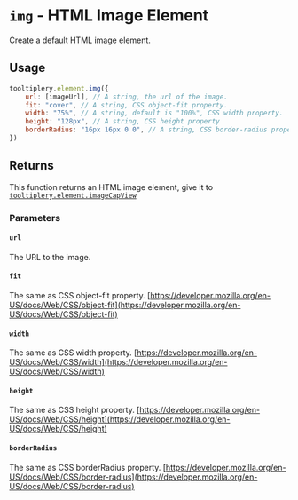 # `img` - HTML Image Element

Create a default HTML image element.

## Usage

```javascript
tooltiplery.element.img({
    url: [imageUrl], // A string, the url of the image.
    fit: "cover", // A string, CSS object-fit property.
    width: "75%", // A string, default is "100%", CSS width property.
    height: "128px", // A string, CSS height property
    borderRadius: "16px 16px 0 0", // A string, CSS border-radius property.
})
```

## Returns

This function returns an HTML image element, give it to [`tooltiplery.element.imageCapView`](/main/element/imageCapView)

### Parameters

#### `url`

The URL to the image.

#### `fit`

The same as CSS object-fit property. [https://developer.mozilla.org/en-US/docs/Web/CSS/object-fit](https://developer.mozilla.org/en-US/docs/Web/CSS/object-fit)

#### `width`

The same as CSS width property. [https://developer.mozilla.org/en-US/docs/Web/CSS/width](https://developer.mozilla.org/en-US/docs/Web/CSS/width)

#### `height`

The same as CSS height property. [https://developer.mozilla.org/en-US/docs/Web/CSS/height](https://developer.mozilla.org/en-US/docs/Web/CSS/height)

#### `borderRadius`

The same as CSS borderRadius property. [https://developer.mozilla.org/en-US/docs/Web/CSS/border-radius](https://developer.mozilla.org/en-US/docs/Web/CSS/border-radius)